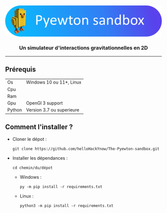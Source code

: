 ![header](Assets/Banner.png)
### <div align='center'> Un simulateur d'interactions gravitationnelles en 2D
---

## Prérequis
|||
|:--|:--|
| Os | Windows 10 ou 11*, Linux |
| Cpu | 
| Ram |
| Gpu | OpenGl 3 support
| Python | Version 3.7 ou superieure


## Comment l'installer ?
* Cloner le dépot : 
    ```
    git clone https://github.com/helloHackYnow/The-Pyewton-sandbox.git
    ```
* Installer les dépendances :
    ```
    cd chemin/du/dépot
    ```
    * Windows :
        ```
        py -m pip install -r requirements.txt
        ```
    * Linux :
        ```
        python3 -m pip install -r requirements.txt
        ```
